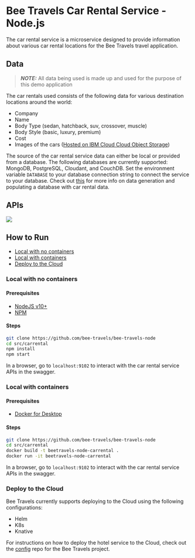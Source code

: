 # Bee Travels Car Rental Service - Node.js

The car rental service is a microservice designed to provide information about various car rental locations for the Bee Travels travel application.

## Data
> ***NOTE:*** All data being used is made up and used for the purpose of this demo application

The car rentals used consists of the following data for various destination locations around the world:

* Company
* Name
* Body Type (sedan, hatchback, suv, crossover, muscle)
* Body Style (basic, luxury, premium)
* Cost
* Images of the cars ([Hosted on IBM Cloud Cloud Object Storage](https://www.ibm.com/cloud/object-storage))

The source of the car rental service data can either be local or provided from a database. The following databases are currently supported: MongoDB, PostgreSQL, Cloudant, and CouchDB. Set the environment variable `DATABASE` to your database connection string to connect the service to your database. Check out [this](https://github.com/bee-travels/data-generator/tree/master/src/car_rental) for more info on data generation and populating a database with car rental data.

## APIs

![](readme-images/apis.jpg)

## How to Run

* [Local with no containers](#local-with-no-containers)
* [Local with containers](#local-with-containers)
* [Deploy to the Cloud](#deploy-to-the-cloud)

### Local with no containers

#### Prerequisites

* [NodeJS v10+](https://nodejs.org/en/download/)
* [NPM](https://www.npmjs.com/get-npm)

#### Steps

```bash
git clone https://github.com/bee-travels/bee-travels-node
cd src/carrental
npm install
npm start
```

In a browser, go to `localhost:9102` to interact with the car rental service APIs in the swagger.

### Local with containers

#### Prerequisites

* [Docker for Desktop](https://www.docker.com/products/docker-desktop)

#### Steps

```bash
git clone https://github.com/bee-travels/bee-travels-node
cd src/carrental
docker build -t beetravels-node-carrental .
docker run -it beetravels-node-carrental
```

In a browser, go to `localhost:9102` to interact with the car rental service APIs in the swagger.

### Deploy to the Cloud

Bee Travels currently supports deploying to the Cloud using the following configurations:

* Helm
* K8s
* Knative

For instructions on how to deploy the hotel service to the Cloud, check out the [config](https://github.com/bee-travels/config) repo for the Bee Travels project.